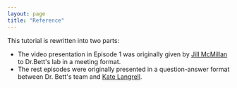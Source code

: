 ```yaml
---
layout: page
title: "Reference"
---
```


This tutorial is rewritten into two parts: 
- The video presentation in Episode 1 was originally given by [Jill McMillan](https://library.usask.ca/people/jill-mcmillan.php) to Dr.Bett's lab in a meeting format.
- The rest episodes were originally presented in a question-answer format between Dr. Bett's team and [Kate Langrell](https://library.usask.ca/copyright/about-us/kate-langrell.php).

